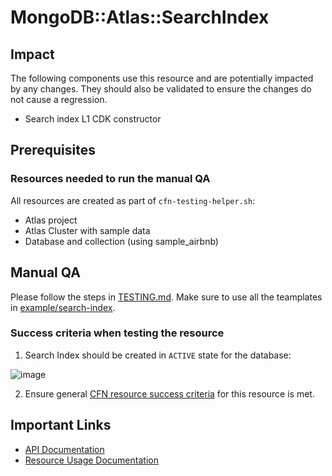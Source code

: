 # MongoDB::Atlas::SearchIndex

## Impact 
The following components use this resource and are potentially impacted by any changes. They should also be validated to ensure the changes do not cause a regression.
 - Search index L1 CDK constructor


## Prerequisites 
### Resources needed to run the manual QA
All resources are created as part of `cfn-testing-helper.sh`:

- Atlas project
- Atlas Cluster with sample data
- Database and collection (using sample_airbnb)



## Manual QA
Please follow the steps in [TESTING.md](../../../TESTING.md.md). Make sure to use all the teamplates in [example/search-index](../../../examples/search-index/).


### Success criteria when testing the resource
1. Search Index should be created in `ACTIVE` state for the database:

![image](https://user-images.githubusercontent.com/122359335/227660157-b51c16cd-7a87-40b6-bdd9-9bbf44efeeec.png)

2. Ensure general [CFN resource success criteria](../../../TESTING.md.md#success-criteria-when-testing-the-resource) for this resource is met.

## Important Links
- [API Documentation](https://www.mongodb.com/docs/atlas/reference/api-resources-spec/#tag/Atlas-Search)
- [Resource Usage Documentation](https://www.mongodb.com/docs/atlas/atlas-search/create-index/)
